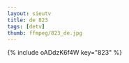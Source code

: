```yaml
--- 
layout: sieutv
title: de 823
tags: [detv]
thumb: ffmpeg/823_de.jpg
---
```

{% include oADdzK6f4W key="823" %} 
